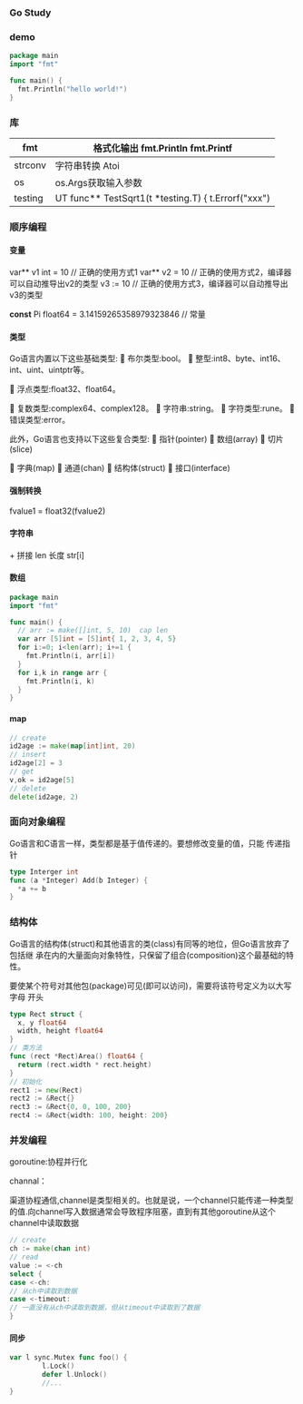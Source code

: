 ### Go Study

### demo

```go
package main
import "fmt"

func main() {
  fmt.Println("hello world!")
}
```

### 库

| fmt     | 格式化输出 fmt.Println  fmt.Printf                   |
| ------- | ---------------------------------------------------- |
| strconv | 字符串转换   Atoi                                    |
| os      | os.Args获取输入参数                                  |
| testing | UT  func** TestSqrt1(t *testing.T) { t.Errorf("xxx") |

   

### 顺序编程

#### 变量

var** v1 int = 10 // 正确的使用方式1
var** v2 = 10 // 正确的使用方式2，编译器可以自动推导出v2的类型 v3 := 10 // 正确的使用方式3，编译器可以自动推导出v3的类型

**const** Pi float64 = 3.14159265358979323846  // 常量

#### 类型

Go语言内置以下这些基础类型:
  布尔类型:bool。
  整型:int8、byte、int16、int、uint、uintptr等。 

 浮点类型:float32、float64。

 复数类型:complex64、complex128。  字符串:string。
  字符类型:rune。
  错误类型:error。

此外，Go语言也支持以下这些复合类型:  指针(pointer)
  数组(array)
  切片(slice)

 字典(map)
 通道(chan)
 结构体(struct)  接口(interface)

#### 强制转换

fvalue1 = float32(fvalue2)

#### 字符串

\+ 拼接     len  长度   str[i]

#### 数组

```go
package main
import "fmt"

func main() {
  // arr := make([]int, 5, 10)  cap len
  var arr [5]int = [5]int{ 1, 2, 3, 4, 5} 
  for i:=0; i<len(arr); i+=1 {
    fmt.Println(i, arr[i])
  }
  for i,k in range arr {
    fmt.Println(i, k)
  }
}
```



#### map

```go
// create
id2age := make(map[int]int, 20)
// insert
id2age[2] = 3
// get
v,ok = id2age[5]
// delete
delete(id2age, 2)
```

### 面向对象编程

Go语言和C语言一样，类型都是基于值传递的。要想修改变量的值，只能 传递指针

```go
type Interger int
func (a *Integer) Add(b Integer) {
  *a += b
}
```

### 结构体

Go语言的结构体(struct)和其他语言的类(class)有同等的地位，但Go语言放弃了包括继 承在内的大量面向对象特性，只保留了组合(composition)这个最基础的特性。

要使某个符号对其他包(package)可见(即可以访问)，需要将该符号定义为以大写字母 开头



```go
type Rect struct { 
  x, y float64
  width, height float64 
}
// 类方法
func (rect *Rect)Area() float64 {
  return (rect.width * rect.height)
}
// 初始化
rect1 := new(Rect)
rect2 := &Rect{}
rect3 := &Rect{0, 0, 100, 200}
rect4 := &Rect{width: 100, height: 200}
```

### 并发编程

goroutine:协程并行化

channal：

渠道协程通信,channel是类型相关的。也就是说，一个channel只能传递一种类型的值.向channel写入数据通常会导致程序阻塞，直到有其他goroutine从这个channel中读取数据

```go
// create
ch := make(chan int)
// read
value := <-ch
select {
case <-ch:
// 从ch中读取到数据
case <-timeout:
// 一直没有从ch中读取到数据，但从timeout中读取到了数据
}
```

#### 同步

```go
var l sync.Mutex func foo() {
        l.Lock()
        defer l.Unlock()
        //...
}
```





 